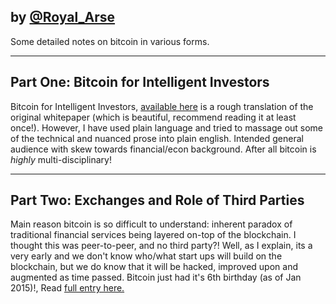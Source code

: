 ## by [@Royal_Arse][1]

Some detailed notes on bitcoin in various forms. 

-----------------
Part One: Bitcoin for Intelligent Investors
-----------------

Bitcoin for Intelligent Investors, [available here][2]  is a rough translation of the original whitepaper (which is beautiful, recommend reading it at least once!).  However, I have used plain language and tried to massage out some of the technical and nuanced prose into plain english. Intended general audience with skew towards financial/econ background.  After all bitcoin is *highly* multi-disciplinary!

-----------------
Part Two: Exchanges and Role of Third Parties
-----------------

Main reason bitcoin is so difficult to understand: inherent paradox of traditional financial services being layered on-top of the blockchain.  I thought this was peer-to-peer, and no third party?! Well, as I explain, its a very early and we don't know who/what start ups will build on the blockchain, but we do know that it will be hacked, improved upon and augmented as time passed.  Bitcoin just had it's 6th birthday (as of Jan 2015)!, Read [full entry here.][3]

[1]: https://twitter.com/Royal_Arse
[2]: https://github.com/DeBraid/bitcoin-notes/blob/master/btc-for-intelligent-investors.md
[3]: https://github.com/DeBraid/bitcoin-notes/blob/master/bitcoin-exchanges.md